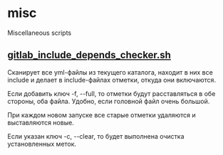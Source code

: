 # misc
Miscellaneous scripts

## [gitlab_include_depends_checker.sh](gitlab_include_depends_checker.sh)

Сканирует все yml-файлы из текущего каталога, находит в них все include и делает в include-файлах отметки, откуда они включаются.

Если добавить ключ -f, --full, то отметки будут расставляться в обе стороны, оба файла. Удобно, если головной файл очень большой.

При каждом новом запуске все старые отметки удаляются и выставляются новые.

Если указан ключ -c, --clear, то будет выполнена очистка установленных меток.

